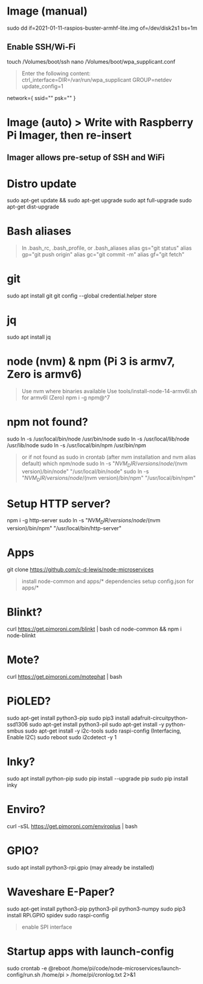 # Image (manual)
sudo dd if=2021-01-11-raspios-buster-armhf-lite.img of=/dev/disk2s1 bs=1m

## Enable SSH/Wi-Fi
touch /Volumes/boot/ssh
nano /Volumes/boot/wpa_supplicant.conf
> Enter the following content:
ctrl_interface=DIR=/var/run/wpa_supplicant GROUP=netdev
update_config=1

network={
  ssid=""
  psk=""
}

# Image (auto) > Write with Raspberry Pi Imager, then re-insert
## Imager allows pre-setup of SSH and WiFi

# Distro update
sudo apt-get update && sudo apt-get upgrade
sudo apt full-upgrade
sudo apt-get dist-upgrade

# Bash aliases
> In .bash_rc, .bash_profile, or .bash_aliases
alias gs="git status"
alias gp="git push origin"
alias gc="git commit -m"
alias gf="git fetch"

# git
sudo apt install git
git config --global credential.helper store

# jq
sudo apt install jq

# node (nvm) & npm (Pi 3 is armv7, Zero is armv6)
> Use nvm where binaries available
> Use tools/install-node-14-armv6l.sh for armv6l (Zero)
npm i -g npm@^7

# npm not found?
sudo ln -s /usr/local/bin/node /usr/bin/node
sudo ln -s /usr/local/lib/node /usr/lib/node
sudo ln -s /usr/local/bin/npm /usr/bin/npm
> or if not found as sudo in crontab (after nvm installation and nvm alias default)
> which npm/node
sudo ln -s "$NVM_DIR/versions/node/$(nvm version)/bin/node" "/usr/local/bin/node"
sudo ln -s "$NVM_DIR/versions/node/$(nvm version)/bin/npm" "/usr/local/bin/npm"

# Setup HTTP server?
npm i -g http-server
sudo ln -s "$NVM_DIR/versions/node/$(nvm version)/bin/npm" "/usr/local/bin/http-server"

# Apps
git clone https://github.com/c-d-lewis/node-microservices
> install node-common and apps/* dependencies
> setup config.json for apps/*

# Blinkt?
curl https://get.pimoroni.com/blinkt | bash
cd node-common && npm i node-blinkt

# Mote?
curl https://get.pimoroni.com/motephat | bash

# PiOLED?
sudo apt-get install python3-pip
sudo pip3 install adafruit-circuitpython-ssd1306
sudo apt-get install python3-pil
sudo apt-get install -y python-smbus
sudo apt-get install -y i2c-tools
sudo raspi-config (Interfacing, Enable I2C)
sudo reboot
sudo i2cdetect -y 1

# Inky?
sudo apt install python-pip
sudo pip install --upgrade pip
sudo pip install inky

# Enviro?
curl -sSL https://get.pimoroni.com/enviroplus | bash

# GPIO?
sudo apt install python3-rpi.gpio (may already be installed)

# Waveshare E-Paper?
sudo apt-get install python3-pip python3-pil python3-numpy
sudo pip3 install RPi.GPIO spidev
sudo raspi-config
> enable SPI interface

# Startup apps with launch-config
sudo crontab -e
@reboot /home/pi/code/node-microservices/launch-config/run.sh /home/pi > /home/pi/cronlog.txt 2>&1
